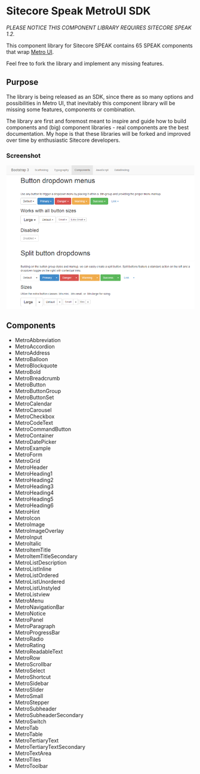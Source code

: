 Sitecore Speak MetroUI SDK
==========================

*PLEASE NOTICE THIS COMPONENT LIBRARY REQUIRES SITECORE SPEAK 1.2.*

This component library for Sitecore SPEAK contains 65 SPEAK components that wrap [Metro UI](http://metroui.org.ua/).

Feel free to fork the library and implement any missing features. 

## Purpose
The library is being released as an SDK, since there as so many options and possibilities in Metro UI, that inevitably this component library will be missing some features, components or combination.

The library are first and foremost meant to inspire and guide how to build components and (big) component libraries - real components are the best documentation. My hope is that these libraries will be forked and improved over time by enthusiastic Sitecore developers.

### Screenshot
![Screenshot](https://raw.githubusercontent.com/JakobChristensen/Sitecore.Speak.Bootstrap3.SDK/master/Markdown/Image1.png "Sitecore SPEAK Metro UI")

## Components
* MetroAbbreviation
* MetroAccordion
* MetroAddress
* MetroBalloon
* MetroBlockquote
* MetroBold
* MetroBreadcrumb
* MetroButton
* MetroButtonGroup
* MetroButtonSet
* MetroCalendar
* MetroCarousel
* MetroCheckbox
* MetroCodeText
* MetroCommandButton
* MetroContainer
* MetroDatePicker
* MetroExample
* MetroForm
* MetroGrid
* MetroHeader
* MetroHeading1
* MetroHeading2
* MetroHeading3
* MetroHeading4
* MetroHeading5
* MetroHeading6
* MetroHint
* MetroIcon
* MetroImage
* MetroImageOverlay
* MetroInput
* MetroItalic
* MetroItemTitle
* MetroItemTitleSecondary
* MetroListDescription
* MetroListInline
* MetroListOrdered
* MetroListUnordered
* MetroListUnstyled
* MetroListview
* MetroMenu
* MetroNavigationBar
* MetroNotice
* MetroPanel
* MetroParagraph
* MetroProgressBar
* MetroRadio
* MetroRating
* MetroReadableText
* MetroRow
* MetroScrollbar
* MetroSelect
* MetroShortcut
* MetroSidebar
* MetroSlider
* MetroSmall
* MetroStepper
* MetroSubheader
* MetroSubheaderSecondary
* MetroSwitch
* MetroTab
* MetroTable
* MetroTertiaryText
* MetroTertiaryTextSecondary
* MetroTextArea
* MetroTiles
* MetroToolbar

